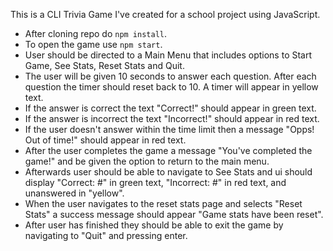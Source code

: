 This is a CLI Trivia Game I've created for a school project using JavaScript. 

- After cloning repo do `npm install`.
- To open the game use `npm start`.
- User should be directed to a Main Menu that includes options to Start Game, See Stats, Reset Stats and Quit.
- The user will be given 10 seconds to answer each question. After each question the timer should reset back to 10. A timer will appear in yellow text.
- If the answer is correct the text "Correct!" should appear in green text.
- If the answer is incorrect the text "Incorrect!" should appear in red text.
- If the user doesn't answer within the time limit then a message "Opps! Out of time!" should appear in red text.
- After the user completes the game a message "You've completed the game!" and be given the option to return to the main menu.
- Afterwards user should be able to navigate to See Stats and ui should display "Correct: #" in green text, "Incorrect: #" in red text, and unanswered in "yellow".
- When the user navigates to the reset stats page and selects "Reset Stats" a success message should appear "Game stats have been reset".
- After user has finished they should be able to exit the game by navigating to "Quit" and pressing enter.  
